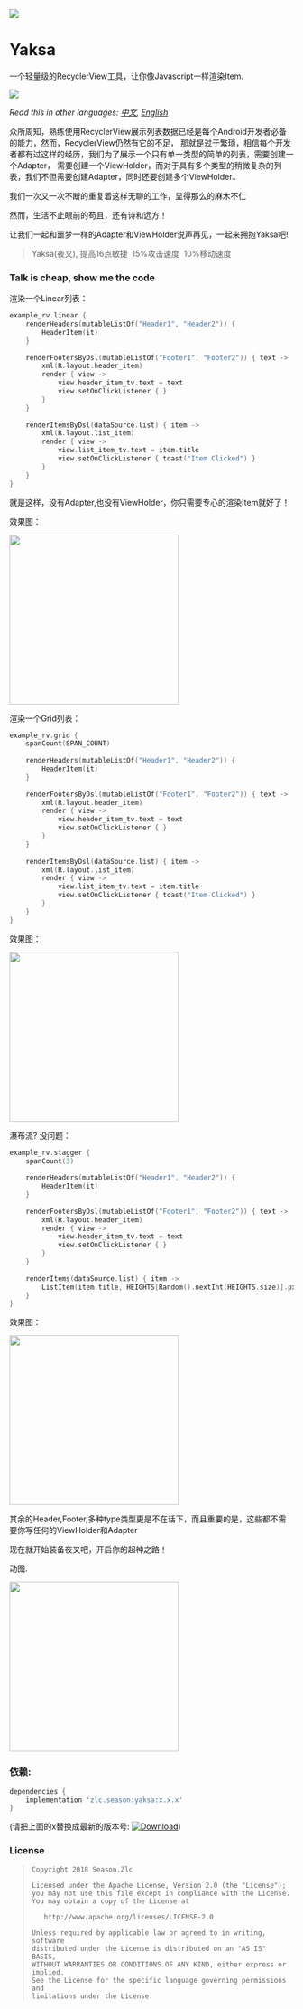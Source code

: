 ![](https://raw.githubusercontent.com/ssseasonnn/Yaksa/master/yaksa.png)


# Yaksa

一个轻量级的RecyclerView工具，让你像Javascript一样渲染Item.

![](https://img.shields.io/badge/language-kotlin-brightgreen.svg)  

*Read this in other languages: [中文](README.ch.md), [English](README.md)* 

众所周知，熟练使用RecyclerView展示列表数据已经是每个Android开发者必备的能力，然而，RecyclerView仍然有它的不足，
那就是过于繁琐，相信每个开发者都有过这样的经历，我们为了展示一个只有单一类型的简单的列表，需要创建一个Adapter，
需要创建一个ViewHolder，而对于具有多个类型的稍微复杂的列表，我们不但需要创建Adapter，同时还要创建多个ViewHolder..

我们一次又一次不断的重复着这样无聊的工作，显得那么的麻木不仁

然而，生活不止眼前的苟且，还有诗和远方！

让我们一起和噩梦一样的Adapter和ViewHolder说声再见，一起来拥抱Yaksa吧!

> Yaksa(夜叉), 提高16点敏捷  15%攻击速度  10%移动速度


### Talk is cheap, show me the code

渲染一个Linear列表：

```kotlin
example_rv.linear {
    renderHeaders(mutableListOf("Header1", "Header2")) {
        HeaderItem(it)
    }
    
    renderFootersByDsl(mutableListOf("Footer1", "Footer2")) { text ->
        xml(R.layout.header_item)
        render { view ->
            view.header_item_tv.text = text
            view.setOnClickListener { }
        }
    }
    
    renderItemsByDsl(dataSource.list) { item ->
        xml(R.layout.list_item)
        render { view ->
            view.list_item_tv.text = item.title
            view.setOnClickListener { toast("Item Clicked") }
        }
    }
}
```

就是这样，没有Adapter,也没有ViewHolder，你只需要专心的渲染Item就好了！

效果图：

<img src="https://raw.githubusercontent.com/ssseasonnn/Yaksa/master/screenshot.png" width="300">


渲染一个Grid列表：

```kotlin
example_rv.grid {
    spanCount(SPAN_COUNT)
    
    renderHeaders(mutableListOf("Header1", "Header2")) {
        HeaderItem(it)
    }
    
    renderFootersByDsl(mutableListOf("Footer1", "Footer2")) { text ->
        xml(R.layout.header_item)
        render { view ->
            view.header_item_tv.text = text
            view.setOnClickListener { }
        }
    }
    
    renderItemsByDsl(dataSource.list) { item ->
        xml(R.layout.list_item)
        render { view ->
            view.list_item_tv.text = item.title
            view.setOnClickListener { toast("Item Clicked") }
        }
    }
}

```

效果图：

<img src="https://raw.githubusercontent.com/ssseasonnn/Yaksa/master/screenshot-grid.png" width="300">


瀑布流? 没问题：

```kotlin
example_rv.stagger {
    spanCount(3)
    
    renderHeaders(mutableListOf("Header1", "Header2")) {
        HeaderItem(it)
    }
    
    renderFootersByDsl(mutableListOf("Footer1", "Footer2")) { text ->
        xml(R.layout.header_item)
        render { view ->
            view.header_item_tv.text = text
            view.setOnClickListener { }
        }
    }
    
    renderItems(dataSource.list) { item ->
        ListItem(item.title, HEIGHTS[Random().nextInt(HEIGHTS.size)].px)
    }
}
```

效果图：

<img src="https://raw.githubusercontent.com/ssseasonnn/Yaksa/master/screenshot-stagger.png" width="300">


其余的Header,Footer,多种type类型更是不在话下，而且重要的是，这些都不需要你写任何的ViewHolder和Adapter

现在就开始装备夜叉吧，开启你的超神之路！


动图:

<img src="https://raw.githubusercontent.com/ssseasonnn/Yaksa/master/example.gif" width="300">


### 依赖:

```groovy
dependencies {
	implementation 'zlc.season:yaksa:x.x.x'
}
```

(请把上面的x替换成最新的版本号: [![Download](https://api.bintray.com/packages/ssseasonnn/android/Yaksa/images/download.svg)](https://bintray.com/ssseasonnn/android/Yaksa/_latestVersion))



### License

> ```
> Copyright 2018 Season.Zlc
>
> Licensed under the Apache License, Version 2.0 (the "License");
> you may not use this file except in compliance with the License.
> You may obtain a copy of the License at
>
>    http://www.apache.org/licenses/LICENSE-2.0
>
> Unless required by applicable law or agreed to in writing, software
> distributed under the License is distributed on an "AS IS" BASIS,
> WITHOUT WARRANTIES OR CONDITIONS OF ANY KIND, either express or implied.
> See the License for the specific language governing permissions and
> limitations under the License.
> ```